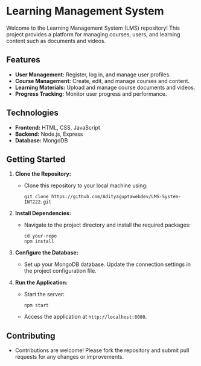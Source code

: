 # Learning Management System

Welcome to the Learning Management System (LMS) repository! This project provides a platform for managing courses, users, and learning content such as documents and videos.

## Features
- **User Management:** Register, log in, and manage user profiles.
- **Course Management:** Create, edit, and manage courses and content.
- **Learning Materials:** Upload and manage course documents and videos.
- **Progress Tracking:** Monitor user progress and performance.

## Technologies
- **Frontend:** HTML, CSS, JavaScript
- **Backend:** Node.js, Express
- **Database:** MongoDB

## Getting Started

1. **Clone the Repository:**
   - Clone this repository to your local machine using:
     ```shell
     git clone https://github.com/Adityaguptawebdev/LMS-System-INT222.git
     ```
2. **Install Dependencies:**
   - Navigate to the project directory and install the required packages:
     ```shell
     cd your-repo
     npm install
     ```
3. **Configure the Database:**
   - Set up your MongoDB database. Update the connection settings in the project configuration file.

4. **Run the Application:**
   - Start the server:
     ```shell
     npm start
     ```
   - Access the application at `http://localhost:8080`.

## Contributing
- Contributions are welcome! Please fork the repository and submit pull requests for any changes or improvements.

